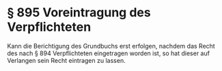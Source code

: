 # § 895 Voreintragung des Verpflichteten
Kann die Berichtigung des Grundbuchs erst erfolgen, nachdem das Recht des nach § 894 Verpflichteten eingetragen worden ist, so hat dieser auf Verlangen sein Recht eintragen zu lassen.